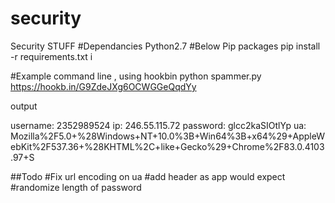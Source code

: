 # security
Security STUFF
#Dependancies
Python2.7
#Below Pip packages 
pip install -r requirements.txt i

#Example command line , using hookbin
python spammer.py https://hookb.in/G9ZdeJXg6OCWGGeQqdYy

output

username: 2352989524
ip: 246.55.115.72
password: glcc2kaSIOtlYp
ua: Mozilla%2F5.0+%28Windows+NT+10.0%3B+Win64%3B+x64%29+AppleWebKit%2F537.36+%28KHTML%2C+like+Gecko%29+Chrome%2F83.0.4103.97+S

##Todo
#Fix url encoding on ua
#add header as app would expect
#randomize length of password 
